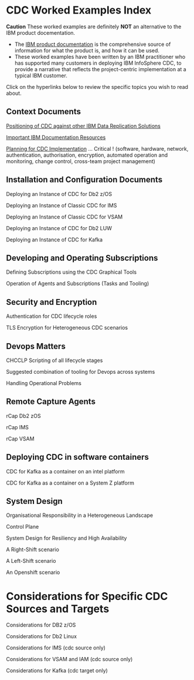 # CDC Worked Examples Index

**Caution** These worked examples are definitely **NOT** an alternative to the IBM product docementation.

* The [IBM product documentation](https://www.ibm.com/docs/en/idr/11.4.0?topic=change-data-capture-cdc-replication) is the comprehensive source of information for what the product is, and how it can be used.
* These worked examples have been written by an IBM practitioner who has supported many customers in deploying IBM InfoSphere CDC, to provide a narrative that reflects the project-centric implementation at a typical IBM customer.

Click on the hyperlinks below to review the specific topics you wish to read about.

## Context Documents

[Positioning of CDC against other IBM Data Replication Solutions](https://github.com/zeditor01/cdc_setup/blob/main/docs/cdc_positioning.md)

[Important IBM Documentation Resources](https://github.com/zeditor01/cdc_setup/blob/main/docs/ibm_resources.md)

[Planning for CDC Implementation](https://github.com/zeditor01/cdc_setup/blob/main/docs/cdc_planning.md) ... Critical !  (software, hardware, network, authentication, authorisation, encryption, automated operation and monitoring, change control, cross-team project management)

## Installation and Configuration Documents

Deploying an Instance of CDC for Db2 z/OS

Deploying an Instance of Classic CDC for IMS

Deploying an Instance of Classic CDC for VSAM

Deploying an Instance of CDC for Db2 LUW

Deploying an Instance of CDC for Kafka

## Developing and Operating Subscriptions

Defining Subscriptions using the CDC Graphical Tools

Operation of Agents and Subscriptions (Tasks and Tooling)


## Security and Encryption

Authentication for CDC lifecycle roles

TLS Encryption for Heterogeneous CDC scenarios

## Devops Matters

CHCCLP Scripting of all lifecycle stages

Suggested combination of tooling for Devops across systems

Handling Operational Problems

## Remote Capture Agents

rCap Db2 zOS

rCap IMS

rCap VSAM

## Deploying CDC in software containers

CDC for Kafka as a container on an intel platform

CDC for Kafka as a container on a System Z platform

## System Design

Organisational Responsibility in a Heterogeneous Landscape

Control Plane

System Design for Resiliency and High Availability 

A Right-Shift scenario

A Left-Shift scenario

An Openshift scenario


# Considerations for Specific CDC Sources and Targets

Considerations for DB2 z/OS

Considerations for Db2 Linux
    
Considerations for IMS (cdc source only)
    
Considerations for VSAM and IAM (cdc source only)
    
Considerations for Kafka (cdc target only)

    




    
    
